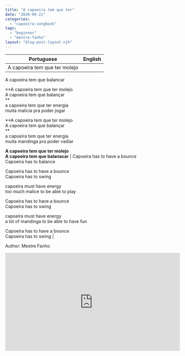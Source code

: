 ```yaml
---
title: "A capoeira tem que ter"
date: "2020-09-21"
categories: 
  - "capoeira-songbook"
tags: 
  - "beginner"
  - "mestre-fanho"
layout: "blog-post-layout.njk"
---
```


| Portuguese | English |
| --- | --- |
| A capoeira tem que ter molejo  
A capoeira tem que balancar  
  
**A capoeira tem que ter molejo  
A capoeira tem que balançar  
**  
a capoeira tem que ter energia  
muita malicia pra poder jogar  
  
**A capoeira tem que ter molejo  
A capoeira tem que balançar  
**  
a capoeira tem que ter energia  
muita mandinga pra poder vadiar  
  
**A capoeira tem que ter molejo  
A capoeira tem que balanacar** | Capoeira has to have a bounce  
Capoeira has to balance  
  
Capoeira has to have a bounce  
Capoeira has to swing  
  
capoeira must have energy  
too much malice to be able to play  
  
Capoeira has to have a bounce  
Capoeira has to swing  
  
capoeira must have energy  
a lot of mandinga to be able to have fun  
  
Capoeira has to have a bounce  
Capoeira has to swing |

<figcaption>

Author: Mestre Fanho

</figcaption>

<iframe width="560" height="315" src="https://www.youtube.com/embed/RkPdDZvuvgw" title="YouTube video player" frameborder="0" allow="accelerometer; autoplay; clipboard-write; encrypted-media; gyroscope; picture-in-picture" allowfullscreen></iframe>
